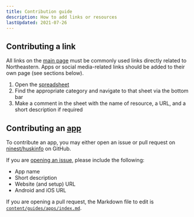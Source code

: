 ```yaml
---
title: Contribution guide
description: How to add links or resources
lastUpdated: 2021-07-26
---
```


## Contributing a link

All links on the [main page](/) must be commonly used links directly related to Northeastern. Apps or social media-related links should be added to their own page (see sections below).

1. Open the [spreadsheet](https://docs.google.com/spreadsheets/d/1EpqttYamRgsOIj84_t19SymIuXhD1fgbg6EG1zIoMJM/edit#gid=1558207367)
2. Find the appropriate category and navigate to that sheet via the bottom bar
3. Make a comment in the sheet with the name of resource, a URL, and a short description if required

## Contributing an [app](/apps)

To contribute an app, you may either open an issue or pull request on [ninest/huskinfo](https://github.com/ninest/huskinfo) on GitHub. 

If you are [opening an issue](https://github.com/ninest/huskinfo/issues), please include the following:
- App name
- Short description
- Website (and setup) URL
- Android and iOS URL


If you are opening a pull request, the Markdown file to edit is [`content/guides/apps/index.md`](https://github.com/ninest/huskinfo/blob/main/content/guides/apps/index.md).